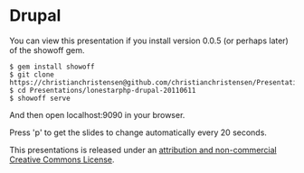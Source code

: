 # Drupal #

You can view this presentation if you install version 0.0.5 (or perhaps later) of the showoff gem.

    $ gem install showoff
    $ git clone https://christianchristensen@github.com/christianchristensen/Presentations.git
    $ cd Presentations/lonestarphp-drupal-20110611
    $ showoff serve

And then open localhost:9090 in your browser.

Press 'p' to get the slides to change automatically every 20 seconds.

This presentations is released under an [attribution and non-commercial Creative Commons License](http://creativecommons.org/licenses/by-nc/2.0/uk/).